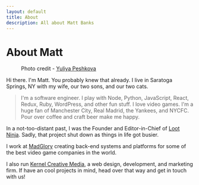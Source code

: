 ```yaml
---
layout: default
title: About
description: All about Matt Banks
---
```


<div class="post">
	<h1 class="pageTitle">About Matt</h1>
    <figure>
        <img src="{{ '/assets/img/matt-thumbs.jpg' | prepend: site.baseurl }}" alt=""> 
        <figcaption>Photo credit - <a href="https://twitter.com/yuliyapeshkova">Yuliya Peshkova</a></figcaption>
    </figure>
	<p class="intro"><span class="dropcap">H</span>i there. I'm Matt. You probably knew that already. I live in Saratoga Springs, NY with my wife, our two sons, and our two cats.</p>
    <blockquote><p>I'm a software engineer. I play with Node, Python, JavaScript, React, Redux, Ruby, WordPress, and other fun stuff. I love video games. I'm a huge fan of Manchester City, Real Madrid, the Yankees, and NYCFC. Pour over coffee and craft beer make me happy.</p></blockquote>
    <p>In a not-too-distant past, I was the Founder and Editor-in-Chief of <a href="http://loot-ninja.com">Loot Ninja</a>. Sadly, that project shut down as things in life got busier.</p>
    <p>I work at <a href="http://madglory.com">MadGlory</a> creating back-end systems and platforms for some of the best video game companies in the world.</p>
    <p>I also run <a href="http://www.kernelcreativemedia.com">Kernel Creative Media</a>, a web design, development, and marketing firm. If have an cool projects in mind, head over that way and get in touch with us!</p>
</div>
